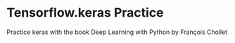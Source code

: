 # Tensorflow.keras Practice
 Practice keras with the book Deep Learning with Python by François Chollet
